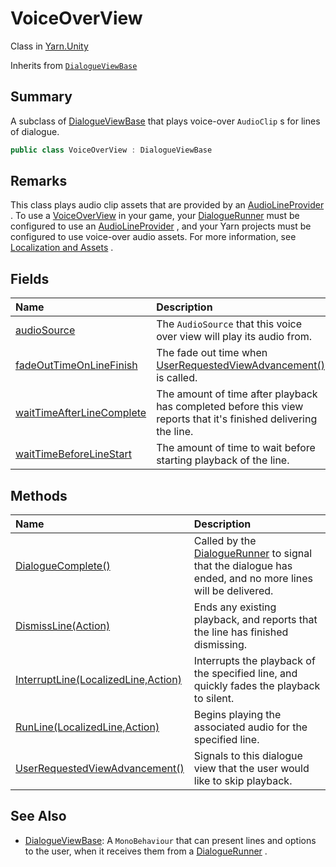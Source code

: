 # VoiceOverView

Class in [Yarn.Unity](/api/csharp/yarn.unity.md)

Inherits from [`DialogueViewBase`](/api/csharp/yarn.unity.dialogueviewbase.md)

## Summary


A subclass of  <a href="yarn.unity.dialogueviewbase.md">DialogueViewBase</a>  that plays voice-over  <code>AudioClip</code> s for lines of dialogue.


```csharp
public class VoiceOverView : DialogueViewBase
```

## Remarks


This class plays audio clip assets that are provided by an  <a href="yarn.unity.audiolineprovider.md">AudioLineProvider</a> . To use a  <a href="yarn.unity.voiceoverview.md">VoiceOverView</a>  in your
game, your  <a href="yarn.unity.dialoguerunner.md">DialogueRunner</a>  must be configured to use an
<a href="yarn.unity.audiolineprovider.md">AudioLineProvider</a> , and your Yarn projects must be
configured to use voice-over audio assets. For more information, see
<a href="/using-yarnspinner-with-unity/assets-and-localization/README.md">Localization
and Assets</a> .


## Fields

|Name|Description|
|:---|:---|
|[audioSource](/api/csharp/yarn.unity.voiceoverview.audiosource.md)|The  <code>AudioSource</code>  that this voice over view will play its audio from.|
|[fadeOutTimeOnLineFinish](/api/csharp/yarn.unity.voiceoverview.fadeouttimeonlinefinish.md)|The fade out time when  <a href="yarn.unity.voiceoverview.userrequestedviewadvancement.md">UserRequestedViewAdvancement()</a>  is called.|
|[waitTimeAfterLineComplete](/api/csharp/yarn.unity.voiceoverview.waittimeafterlinecomplete.md)|The amount of time after playback has completed before this view reports that it's finished delivering the line.|
|[waitTimeBeforeLineStart](/api/csharp/yarn.unity.voiceoverview.waittimebeforelinestart.md)|The amount of time to wait before starting playback of the line.|

## Methods

|Name|Description|
|:---|:---|
|[DialogueComplete()](/api/csharp/yarn.unity.voiceoverview.dialoguecomplete.md)|Called by the  <a href="yarn.unity.dialoguerunner.md">DialogueRunner</a>  to signal that the dialogue has ended, and no more lines will be delivered.|
|[DismissLine(Action)](/api/csharp/yarn.unity.voiceoverview.dismissline.md)|Ends any existing playback, and reports that the line has finished dismissing.|
|[InterruptLine(LocalizedLine,Action)](/api/csharp/yarn.unity.voiceoverview.interruptline.md)|Interrupts the playback of the specified line, and quickly fades the playback to silent.|
|[RunLine(LocalizedLine,Action)](/api/csharp/yarn.unity.voiceoverview.runline.md)|Begins playing the associated audio for the specified line.|
|[UserRequestedViewAdvancement()](/api/csharp/yarn.unity.voiceoverview.userrequestedviewadvancement.md)|Signals to this dialogue view that the user would like to skip playback.|

## See Also

* [DialogueViewBase](/api/csharp/yarn.unity.dialogueviewbase.md): A  <code>MonoBehaviour</code>  that can present lines and options to the user, when it receives them from a   <a href="yarn.unity.dialoguerunner.md">DialogueRunner</a> .

